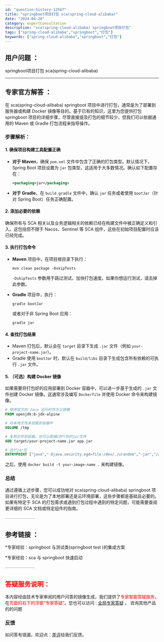 ```yaml
---
id: "question-history-12567"
title: "springboot项目打包 sca(spring-cloud-alibaba)"
date: "2024-04-28"
category: expertConsultation
description: "sca(spring-cloud-alibaba) springboot项目打包"
tags: ["spring-cloud-alibaba","springboot","打包"]
keywords: ["spring-cloud-alibaba","springboot","打包"]
---
```


## 用户问题 ： 
 springboot项目打包 sca(spring-cloud-alibaba) 

---------------
## 专家官方解答 ：

在 sca(spring-cloud-alibaba) springboot 项目中进行打包，通常是为了部署到服务器或构建 Docker 镜像等目的。基于已有的知识，这里为您提供打包 springboot 项目的详细步骤，尽管直接提及打包的细节较少，但我们可以依据通用的 Maven 或 Gradle 打包流程来指导操作。

### 步骤解析：

#### 1. 确保项目构建工具配置正确

- **对于 Maven**，确保 `pom.xml` 文件中包含了正确的打包类型。默认情况下，Spring Boot 项目设置为 `jar` 包类型，这适用于大多数情况。确认如下配置存在：
  
  ```xml
  <packaging>jar</packaging>
  ```
  
- **对于 Gradle**，在 `build.gradle` 文件中，确认 `jar` 任务或者使用 `bootJar`（针对 Spring Boot）任务正确配置。

#### 2. 添加必要的依赖

确保所有与 SCA 相关以及业务逻辑相关的依赖已经在构建文件中被正确定义和引入。这包括但不限于 Nacos、Sentinel 等 SCA 组件，这些在初始项目配置时应该已经完成。

#### 3. 执行打包命令

- **Maven** 项目中，在项目根目录下执行：
  
  ```shell
  mvn clean package -DskipTests
  ```
  
  `-DskipTests` 参数用于跳过测试，加快打包速度。如果你想运行测试，请去掉此参数。
  
- **Gradle** 项目中，执行：
  
  ```shell
  gradle bootJar
  ```
  
  或者对于非 Spring Boot 应用：
  
  ```shell
  gradle jar
  ```

#### 4. 查找打包结果

- Maven 打包后，默认会在 `target` 目录下生成 `.jar` 文件（例如 `your-project-name.jar`）。
- Gradle 使用 `bootJar` 时，默认在 `build/libs` 目录下生成包含所有依赖的可执行 `.jar` 文件。

#### 5. （可选）构建 Docker 镜像

如果需要将打包好的应用部署到 Docker 容器中，可以进一步基于生成的 `.jar` 文件创建 Docker 镜像。这通常涉及编写 `Dockerfile` 并使用 Docker 命令来构建镜像。

```Dockerfile
# 使用官方的 Java 运行时作为父镜像
FROM openjdk:8-jdk-alpine

# 将本地文件夹挂载到容器中
VOLUME /tmp

# 复制文件到容器，也可以直接COPY你的jar文件
ADD target/your-project-name.jar app.jar

# 运行jar包
ENTRYPOINT ["java","-Djava.security.egd=file:/dev/./urandom","-jar","/app.jar"]
```

之后，使用 `docker build -t your-image-name .` 来构建镜像。

### 总结

通过遵循上述步骤，您可以成功地对 sca(spring-cloud-alibaba) springboot 项目进行打包，无论是为了本地部署还是云环境部署，这些步骤都是基础且必要的。如果有特定于 SCA 的打包需求或遇到打包过程中遇到的特定问题，可能需要查阅更详细的 SCA 文档或特定组件的指南。


<font color="#949494">---------------</font> 


## 参考链接 ：

*专家经验：springboot 与测试类(springboot test )的集成方案 
 
 *专家经验：sca 与 springboot 快速启动 


 <font color="#949494">---------------</font> 
 


## <font color="#FF0000">答疑服务说明：</font> 

本内容经由技术专家审阅的用户问答的镜像生成，我们提供了<font color="#FF0000">专家智能答疑服务</font>，在<font color="#FF0000">页面的右下的浮窗”专家答疑“</font>。您也可以访问 : [全局专家答疑](https://opensource.alibaba.com/chatBot) 。 咨询其他产品的的问题

### 反馈
如问答有错漏，欢迎点：[差评](https://ai.nacos.io/user/feedbackByEnhancerGradePOJOID?enhancerGradePOJOId=12660)给我们反馈。

